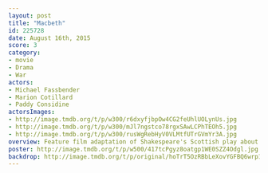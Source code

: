 ```yaml
---
layout: post
title: "Macbeth"
id: 225728
date: August 16th, 2015
score: 3
category:
- movie
- Drama
- War
actors:
- Michael Fassbender
- Marion Cotillard
- Paddy Considine
actorsImages:
- http://image.tmdb.org/t/p/w300/r6dxyfjbpOw4CG2feUhlUOLynUs.jpg
- http://image.tmdb.org/t/p/w300/mJl7ngstco78rgxSAwLCPhTEOh5.jpg
- http://image.tmdb.org/t/p/w300/rusWgRebHyV0VLMtfUTrGVmYr3A.jpg
overview: Feature film adaptation of Shakespeare's Scottish play about General Macbeth whose ambitious wife urges him to use wicked means in order to gain power of the throne over the sitting king, Duncan.
poster: http://image.tmdb.org/t/p/w500/417tcPgyz8oatgp1WE0SZZ4Odgl.jpg
backdrop: http://image.tmdb.org/t/p/original/hoTrT5OzRBbLeXovYGFBQ6wrp1.jpg
---
```

